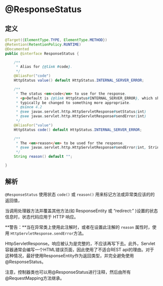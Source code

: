 # @ResponseStatus

## 定义

```java
@Target({ElementType.TYPE, ElementType.METHOD})
@Retention(RetentionPolicy.RUNTIME)
@Documented
public @interface ResponseStatus {

    /**
     * Alias for {@link #code}.
     */
    @AliasFor("code")
    HttpStatus value() default HttpStatus.INTERNAL_SERVER_ERROR;

    /**
     * The status <em>code</em> to use for the response.
     * <p>Default is {@link HttpStatus#INTERNAL_SERVER_ERROR}, which should
     * typically be changed to something more appropriate.
     * @since 4.2
     * @see javax.servlet.http.HttpServletResponse#setStatus(int)
     * @see javax.servlet.http.HttpServletResponse#sendError(int)
     */
    @AliasFor("value")
    HttpStatus code() default HttpStatus.INTERNAL_SERVER_ERROR;

    /**
     * The <em>reason</em> to be used for the response.
     * @see javax.servlet.http.HttpServletResponse#sendError(int, String)
     */
    String reason() default "";

}
```

## 解析

`@ResponseStatus` 使用状态 `code()` 或 `reason()` 用来标记方法或异常类应该的的返回值，

当调用处理器方法并覆盖其他方法\(如 ResponseEntity 或 “redirect:” \)设置的状态信息时，状态代码应用于 HTTP 响应。

**警告：**当在异常类上使用此注解时，或者在设置此注解的 `reason` 属性时，使用 `HttpServletResponse.sendError`方法。

HttpServletResponse。响应被认为是完整的，不应该再写下去。此外，Servlet容器通常会编写一个HTML错误页面，因此使用了不适合REST api的理由。对于这种情况，最好使用ResponseEntity作为返回类型，并完全避免使用@ResponseStatus。

注意，控制器类也可以用@ResponseStatus进行注释，然后由所有@RequestMapping方法继承。

